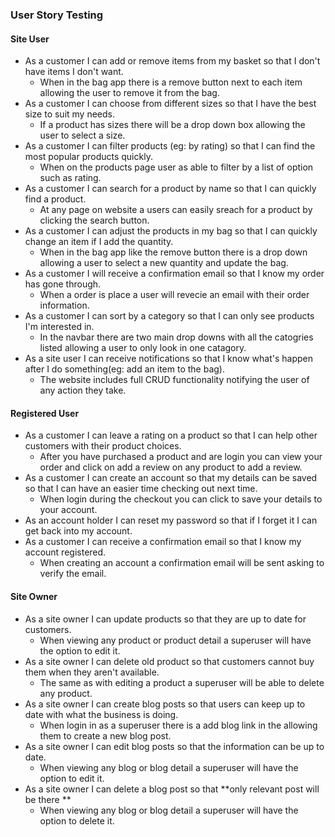 ### User Story Testing

#### Site User
- As a customer I can add or remove items from my basket so that I don't have items I don't want.
    - When in the bag app there is a remove button next to each item allowing the user to remove it from the bag.
- As a customer I can choose from different sizes so that I have the best size to suit my needs.
    - If a product has sizes there will be a drop down box allowing the user to select a size.
- As a customer I can filter products (eg: by rating) so that I can find the most popular products quickly.
    - When on the products page user as able to filter by a list of option such as rating.
- As a customer I can search for a product by name so that I can quickly find a product.
    - At any page on website a users can easily sreach for a product by clicking the search button.
- As a customer I can adjust the products in my bag so that I can quickly change an item if I add the quantity.
    - When in the bag app like the remove button there is a drop down allowing a user to select a new quantity and update the bag.
- As a customer I will receive a confirmation email so that I know my order has gone through.
    - When a order is place a user will revecie an email with their order information.
- As a customer I can sort by a category so that I can only see products I'm interested in.
    - In the navbar there are two main drop downs with all the catogries listed allowing a user to only look in one catagory.
- As a site user I can receive notifications so that I know what's happen after I do something(eg: add an item to the bag).
    - The website includes full CRUD functionality notifying the user of any action they take.

#### Registered User
- As a customer I can leave a rating on a product so that I can help other customers with their product choices.
    - After you have purchased a product and are login you can view your order and click on add a review on any product to add a review.
- As a customer I can create an account so that my details can be saved so that I can have an easier time checking out next time.
    - When login during the checkout you can click to save your details to your account.
- As an account holder I can reset my password so that if I forget it I can get back into my account.
- As a customer I can receive a confirmation email so that I know my account registered.
    - When creating an account a confirmation email will be sent asking to verify the email.

#### Site Owner
- As a site owner I can update products so that they are up to date for customers.
    - When viewing any product or product detail a superuser will have the option to edit it.
- As a site owner I can delete old product so that customers cannot buy them when they aren't available.
    - The same as with editing a product a superuser will be able to delete any product.
- As a site owner I can create blog posts so that users can keep up to date with what the business is doing.
    - When login in as a superuser there is a add blog link in the allowing them to create a new blog post.
- As a site owner I can edit blog posts so that the information can be up to date.
    - When viewing any blog or blog detail a superuser will have the option to edit it.
- As a site owner I can delete a blog post so that **only relevant post will be there **
    - When viewing any blog or blog detail a superuser will have the option to delete it.
